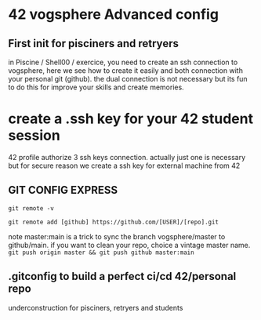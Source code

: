 # 42 vogsphere Advanced config 

## First init for pisciners and retryers
in Piscine / Shell00 / exercice, you need to create an ssh connection to vogsphere, here we see how to create it easily and both connection with your personal git (github). 
the dual connection is not necessary but its fun to do this for improve your skills and create memories.

# create a .ssh key for your 42 student session
42 profile authorize 3 ssh keys connection.
actually just one is necessary but for secure reason we create a ssh key for external machine from 42

## GIT CONFIG EXPRESS 
`git remote -v`

`git remote add [github] https://github.com/[USER]/[repo].git`

note master:main is a trick to sync the branch vogsphere/master to github/main. if you want to clean your repo, choice a vintage master name.
`git push origin master && git push github master:main`

## .gitconfig to build a perfect ci/cd 42/personal repo
underconstruction for pisciners, retryers and students
